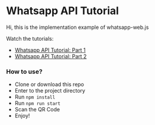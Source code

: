 # Whatsapp API Tutorial

Hi, this is the implementation example of whatsapp-web.js

Watch the tutorials:
- <a href="https://www.youtube.com/watch?v=IRRiN2ZQDc8">Whatsapp API Tutorial: Part 1</a>
- <a href="https://youtu.be/hYpRQ_FE1JI">Whatsapp API Tutorial: Part 2</a>

### How to use?
- Clone or download this repo
- Enter to the project directory
- Run `npm install`
- Run `npm run start`
- Scan the QR Code
- Enjoy!